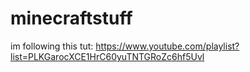 # minecraftstuff
im following this tut: https://www.youtube.com/playlist?list=PLKGarocXCE1HrC60yuTNTGRoZc6hf5Uvl
